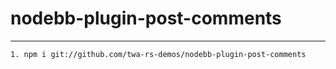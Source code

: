 # nodebb-plugin-post-comments

---

```
1. npm i git://github.com/twa-rs-demos/nodebb-plugin-post-comments
```
